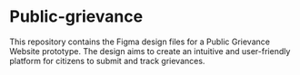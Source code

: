 # Public-grievance
This repository contains the Figma design files for a Public Grievance Website prototype. The design aims to create an intuitive and user-friendly platform for citizens to submit and track grievances. 

